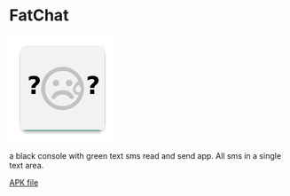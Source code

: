 # FatChat

![Logo](app/src/main/res/mipmap-xxxhdpi/ic_launcher.png)

a black console with green text sms read and send app. All sms in a single text area.

[APK file](https://raw.githubusercontent.com/no-go/FatChat/master/app/release/de.digisocken.fatchat.apk)


